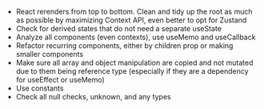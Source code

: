 - React rerenders from top to bottom. Clean and tidy up the root as much as possible by maximizing Context API, even better to opt for Zustand
- Check for derived states that do not need a separate useState
- Analyze all components (even contexts), use useMemo and useCallback
- Refactor recurring components, either by children prop or making smaller components
- Make sure all array and object manipulation are copied and not mutated due to them being reference type (especially if they are a dependency for useEffect or useMemo)
- Use constants
- Check all null checks, unknown, and any types
